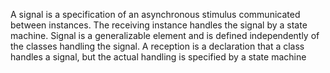 A signal is a specification of an asynchronous stimulus communicated between instances. The receiving instance handles the signal by a state machine. Signal is a generalizable element and is defined independently of the classes handling the signal. A reception is a declaration that a class handles a signal, but the actual handling is specified by a state machine